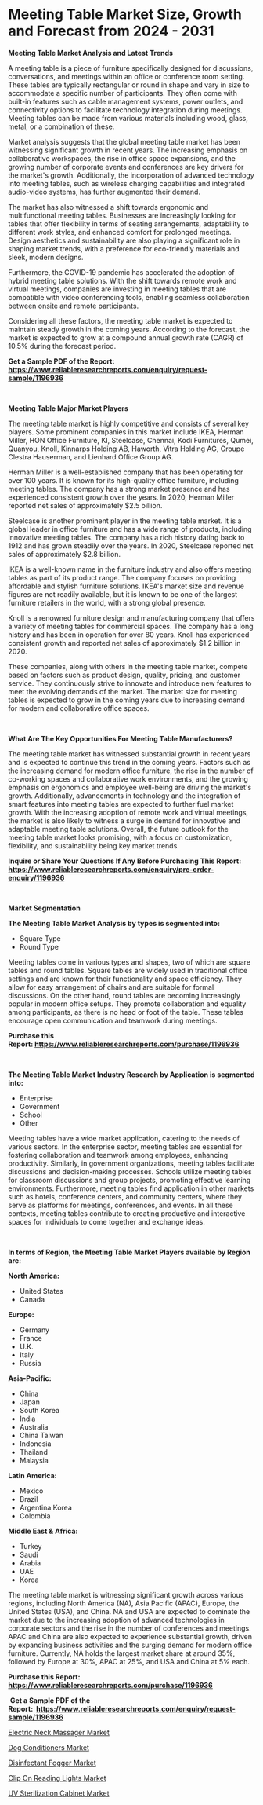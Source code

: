 <p><h1>Meeting Table Market Size, Growth and Forecast from 2024 - 2031</h1></p><p><strong>Meeting Table Market Analysis and Latest Trends</strong></p>
<p><p>A meeting table is a piece of furniture specifically designed for discussions, conversations, and meetings within an office or conference room setting. These tables are typically rectangular or round in shape and vary in size to accommodate a specific number of participants. They often come with built-in features such as cable management systems, power outlets, and connectivity options to facilitate technology integration during meetings. Meeting tables can be made from various materials including wood, glass, metal, or a combination of these.</p><p>Market analysis suggests that the global meeting table market has been witnessing significant growth in recent years. The increasing emphasis on collaborative workspaces, the rise in office space expansions, and the growing number of corporate events and conferences are key drivers for the market's growth. Additionally, the incorporation of advanced technology into meeting tables, such as wireless charging capabilities and integrated audio-video systems, has further augmented their demand.</p><p>The market has also witnessed a shift towards ergonomic and multifunctional meeting tables. Businesses are increasingly looking for tables that offer flexibility in terms of seating arrangements, adaptability to different work styles, and enhanced comfort for prolonged meetings. Design aesthetics and sustainability are also playing a significant role in shaping market trends, with a preference for eco-friendly materials and sleek, modern designs.</p><p>Furthermore, the COVID-19 pandemic has accelerated the adoption of hybrid meeting table solutions. With the shift towards remote work and virtual meetings, companies are investing in meeting tables that are compatible with video conferencing tools, enabling seamless collaboration between onsite and remote participants.</p><p>Considering all these factors, the meeting table market is expected to maintain steady growth in the coming years. According to the forecast, the market is expected to grow at a compound annual growth rate (CAGR) of 10.5% during the forecast period.</p></p>
<p><strong>Get a Sample PDF of the Report:&nbsp; <a href="https://www.reliableresearchreports.com/enquiry/request-sample/1196936">https://www.reliableresearchreports.com/enquiry/request-sample/1196936</a></strong></p>
<p>&nbsp;</p>
<p><strong>Meeting Table Major Market Players</strong></p>
<p><p>The meeting table market is highly competitive and consists of several key players. Some prominent companies in this market include IKEA, Herman Miller, HON Office Furniture, KI, Steelcase, Chennai, Kodi Furnitures, Qumei, Quanyou, Knoll, Kinnarps Holding AB, Haworth, Vitra Holding AG, Groupe Clestra Hauserman, and Lienhard Office Group AG.</p><p>Herman Miller is a well-established company that has been operating for over 100 years. It is known for its high-quality office furniture, including meeting tables. The company has a strong market presence and has experienced consistent growth over the years. In 2020, Herman Miller reported net sales of approximately $2.5 billion.</p><p>Steelcase is another prominent player in the meeting table market. It is a global leader in office furniture and has a wide range of products, including innovative meeting tables. The company has a rich history dating back to 1912 and has grown steadily over the years. In 2020, Steelcase reported net sales of approximately $2.8 billion.</p><p>IKEA is a well-known name in the furniture industry and also offers meeting tables as part of its product range. The company focuses on providing affordable and stylish furniture solutions. IKEA's market size and revenue figures are not readily available, but it is known to be one of the largest furniture retailers in the world, with a strong global presence.</p><p>Knoll is a renowned furniture design and manufacturing company that offers a variety of meeting tables for commercial spaces. The company has a long history and has been in operation for over 80 years. Knoll has experienced consistent growth and reported net sales of approximately $1.2 billion in 2020.</p><p>These companies, along with others in the meeting table market, compete based on factors such as product design, quality, pricing, and customer service. They continuously strive to innovate and introduce new features to meet the evolving demands of the market. The market size for meeting tables is expected to grow in the coming years due to increasing demand for modern and collaborative office spaces.</p></p>
<p>&nbsp;</p>
<p><strong>What Are The Key Opportunities For Meeting Table Manufacturers?</strong></p>
<p><p>The meeting table market has witnessed substantial growth in recent years and is expected to continue this trend in the coming years. Factors such as the increasing demand for modern office furniture, the rise in the number of co-working spaces and collaborative work environments, and the growing emphasis on ergonomics and employee well-being are driving the market's growth. Additionally, advancements in technology and the integration of smart features into meeting tables are expected to further fuel market growth. With the increasing adoption of remote work and virtual meetings, the market is also likely to witness a surge in demand for innovative and adaptable meeting table solutions. Overall, the future outlook for the meeting table market looks promising, with a focus on customization, flexibility, and sustainability being key market trends.</p></p>
<p><strong>Inquire or Share Your Questions If Any Before Purchasing This Report: <a href="https://www.reliableresearchreports.com/enquiry/pre-order-enquiry/1196936">https://www.reliableresearchreports.com/enquiry/pre-order-enquiry/1196936</a></strong></p>
<p>&nbsp;</p>
<p><strong>Market Segmentation</strong></p>
<p><strong>The Meeting Table Market Analysis by types is segmented into:</strong></p>
<p><ul><li>Square Type</li><li>Round Type</li></ul></p>
<p><p>Meeting tables come in various types and shapes, two of which are square tables and round tables. Square tables are widely used in traditional office settings and are known for their functionality and space efficiency. They allow for easy arrangement of chairs and are suitable for formal discussions. On the other hand, round tables are becoming increasingly popular in modern office setups. They promote collaboration and equality among participants, as there is no head or foot of the table. These tables encourage open communication and teamwork during meetings.</p></p>
<p><strong>Purchase this Report:&nbsp;<a href="https://www.reliableresearchreports.com/purchase/1196936">https://www.reliableresearchreports.com/purchase/1196936</a></strong></p>
<p>&nbsp;</p>
<p><strong>The Meeting Table Market Industry Research by Application is segmented into:</strong></p>
<p><ul><li>Enterprise</li><li>Government</li><li>School</li><li>Other</li></ul></p>
<p><p>Meeting tables have a wide market application, catering to the needs of various sectors. In the enterprise sector, meeting tables are essential for fostering collaboration and teamwork among employees, enhancing productivity. Similarly, in government organizations, meeting tables facilitate discussions and decision-making processes. Schools utilize meeting tables for classroom discussions and group projects, promoting effective learning environments. Furthermore, meeting tables find application in other markets such as hotels, conference centers, and community centers, where they serve as platforms for meetings, conferences, and events. In all these contexts, meeting tables contribute to creating productive and interactive spaces for individuals to come together and exchange ideas.</p></p>
<p>&nbsp;</p>
<p><strong>In terms of Region, the Meeting Table Market Players available by Region are:</strong></p>
<p>
    <p> <strong> North America: </strong>
        <ul>
            <li>United States</li>
            <li>Canada</li>
        </ul>
        </p> 
    <p> <strong> Europe: </strong>
        <ul>
            <li>Germany</li>
            <li>France</li>
            <li>U.K.</li>
            <li>Italy</li>
            <li>Russia</li>
        </ul>
        </p> 
    <p> <strong> Asia-Pacific: </strong>
        <ul>
            <li>China</li>
            <li>Japan</li>
            <li>South Korea</li>
            <li>India</li>
            <li>Australia</li>
            <li>China Taiwan</li>
            <li>Indonesia</li>
            <li>Thailand</li>
            <li>Malaysia</li>
        </ul>
        </p> 
    <p> <strong> Latin America: </strong>
        <ul>
            <li>Mexico</li>
            <li>Brazil</li>
            <li>Argentina Korea</li>
            <li>Colombia</li>
        </ul>
        </p> 
    <p> <strong> Middle East & Africa: </strong>
        <ul>
            <li>Turkey</li>
            <li>Saudi</li>
            <li>Arabia</li>
            <li>UAE</li>
            <li>Korea</li>
        </ul>
    </p>
    </p>
<p><p>The meeting table market is witnessing significant growth across various regions, including North America (NA), Asia Pacific (APAC), Europe, the United States (USA), and China. NA and USA are expected to dominate the market due to the increasing adoption of advanced technologies in corporate sectors and the rise in the number of conferences and meetings. APAC and China are also expected to experience substantial growth, driven by expanding business activities and the surging demand for modern office furniture. Currently, NA holds the largest market share at around 35%, followed by Europe at 30%, APAC at 25%, and USA and China at 5% each.</p></p>
<p><strong>Purchase this Report: <a href="https://www.reliableresearchreports.com/purchase/1196936">https://www.reliableresearchreports.com/purchase/1196936</a></strong></p>
<p>&nbsp;<strong>Get a Sample PDF of the Report:&nbsp;&nbsp;<a href="https://www.reliableresearchreports.com/enquiry/request-sample/1196936">https://www.reliableresearchreports.com/enquiry/request-sample/1196936</a></strong></p>
<p><strong></strong></p>
<p><p><a href="https://github.com/melchekhinf/Market-Research-Report-List-2/blob/main/electric-neck-massager-market.md">Electric Neck Massager Market</a></p><p><a href="https://github.com/zebdakicsin/Market-Research-Report-List-2/blob/main/dog-conditioners-market.md">Dog Conditioners Market</a></p><p><a href="https://github.com/merzlyukov93/Market-Research-Report-List-2/blob/main/disinfectant-fogger-market.md">Disinfectant Fogger Market</a></p><p><a href="https://github.com/kholmovskayalyudmila/Market-Research-Report-List-2/blob/main/clip-on-reading-lights-market.md">Clip On Reading Lights Market</a></p><p><a href="https://github.com/sofyaavrova/Market-Research-Report-List-2/blob/main/uv-sterilization-cabinet-market.md">UV Sterilization Cabinet Market</a></p></p>